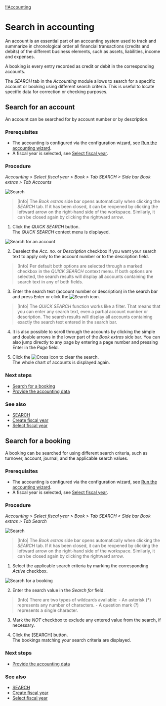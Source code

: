 [!!Accounting](RetailSuiteAccounting)

# Search in accounting

An account is an essential part of an accounting system used to track and summarize in chronological order all financial transactions (credits and debits) of the different business elements, such as assets, liabilities, income and expenses.

A booking is every entry recorded as credit or debit in the corresponding accounts.

The *SEARCH* tab in the *Accounting* module allows to search for a specific account or booking using different search criteria. This is useful to locate specific data for correction or checking purposes.


## Search for an account

An account can be searched for by account number or by description.

### Prerequisites

- The accounting is configured via the configuration wizard, see [Run the accounting wizard](/RetailSuiteAccounting/Integration/01_RunAccountingWizard.md).
- A fiscal year is selected, see [Select fiscal year](01_SelectFiscalYear.md).

### Procedure

*Accounting > Select fiscal year > Book > Tab SEARCH > Side bar Book extras > Tab Accounts*

![Search](/Assets/Screenshots/RetailSuiteAccounting/Book/Search/Search01.png "[Search]")

> [Info] The *Book extras* side bar opens automatically when clicking the *SEARCH* tab. If it has been closed, it can be reopened by clicking the leftward arrow on the right-hand side of the workspace. Similarly, it can be closed again by clicking the rightward arrow.

1. Click the *QUICK SEARCH* button.  
The *QUICK SEARCH* context menu is displayed.

  ![Search for an account](/Assets/Screenshots/RetailSuiteAccounting/Book/Search/BookExtrasAccounts.png "[Search for an account]")

2. Deselect the *Acc. no.* or *Description* checkbox if you want your search text to apply only to the account number or to the description field.

  > [Info] Per default both options are selected through a marked checkbox in the *QUICK SEARCH* context menu. If both options are selected, the search results will display all accounts containing the search text in any of both fields.

3. Enter the search text (account number or description) in the search bar and press Enter or click the ![Search](/Assets/Icons/Search.png "[Search]") icon.  

  > [Info] The *QUICK SEARCH* function works like a filter. That means that you can enter any search text, even a partial account number or description. The search results will display all accounts containing exactly the search text entered in the search bar.

4. It is also possible to scroll through the accounts by clicking the simple and double arrows in the lower part of the *Book extras* side bar. You can also jump directly to any page by entering a page number and pressing Enter in the *Page* field.

5. Click the ![Cross](/Assets/Icons/Cross02.png "[Cross]") icon to clear the search.  
The whole chart of accounts is displayed again.

### Next steps

  - [Search for a booking](#search-for-a-booking)
  - [Provide the accounting data](15_ProvideAccountingData.md)

### See also

  - [SEARCH](/RetailSuiteAccounting/UserInterface/XX_Suchen.md)
  - [Create fiscal year](/RetailSuiteAccounting/Integration/04_ManageFiscalYear.md#create-a-fiscal-year)
  - [Select fiscal year](01_SelectFiscalYear.md)


## Search for a booking

A booking can be searched for using different search criteria, such as turnover, account, journal, and the applicable search values.

### Prerequisites

  - The accounting is configured via the configuration wizard, see [Run the accounting wizard](/RetailSuiteAccounting/Integration/01_RunAccountingWizard.md).
  - A fiscal year is selected, see [Select fiscal year](01_SelectFiscalYear.md).

### Procedure

*Accounting > Select fiscal year > Book > Tab SEARCH > Side bar Book extras > Tab Search*

  ![Search](/Assets/Screenshots/RetailSuiteAccounting/Book/Search/Search02.png "[Search]")

  > [Info] The *Book extras* side bar opens automatically when clicking the *SEARCH* tab. If it has been closed, it can be reopened by clicking the leftward arrow on the right-hand side of the workspace. Similarly, it can be closed again by clicking the rightward arrow.

  1. Select the applicable search criteria by marking the corresponding *Active* checkbox.      

  ![Search for a booking](/Assets/Screenshots/RetailSuiteAccounting/Book/Search/BookExtrasSearch.png "[Search for a booking]")

  2. Enter the search value in the *Search for* field.

  > [Info] There are two types of wildcards available:
    - An asterisk (*) represents any number of characters.
    - A question mark (?) represents a single character.

  3. Mark the *NOT* checkbox to exclude any entered value from the search, if necessary.

  4. Click the [SEARCH] button.  
  The bookings matching your search criteria are displayed.

### Next steps

  - [Provide the accounting data](15_ProvideAccountingData.md)

### See also

  - [SEARCH](/RetailSuiteAccounting/UserInterface/XX_Suchen.md)
  - [Create fiscal year](/RetailSuiteAccounting/Integration/04_ManageFiscalYear.md#create-a-fiscal-year)
  - [Select fiscal year](01_SelectFiscalYear.md)
